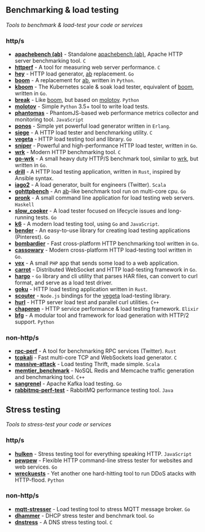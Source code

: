 ## Benchmarking & load testing
*Tools to benchmark & load-test your code or services*

### http/s

* [__apachebench (ab)__](https://github.com/CloudFundoo/ApacheBench-ab) - Standalone [apachebench (ab)](http://httpd.apache.org/docs/current/programs/ab.html), Apache HTTP server benchmarking tool. `C`
* [__httperf__](https://github.com/httperf/httperf) - A tool for measuring web server performance. `C`
* [__hey__](https://github.com/rakyll/hey) - HTTP load generator, [ab](https://github.com/CloudFundoo/ApacheBench-ab) replacement. `Go`
* [__boom__](https://github.com/tarekziade/boom) - A replacement for [ab](https://github.com/CloudFundoo/ApacheBench-ab), written in `Python`.
* [__kboom__](https://github.com/mhausenblas/kboom) - The Kubernetes scale & soak load tester, equivalent of [boom](https://github.com/tarekziade/boom), written in `Go`.
* [__break__](https://github.com/tarekziade/break) - Like [boom](https://github.com/tarekziade/boom), but based on [molotov](https://github.com/loads/molotov). `Python`
* [__molotov__](https://github.com/loads/molotov) - Simple `Python` 3.5+ tool to write load tests.
* [__phantomas__](https://github.com/macbre/phantomas) - PhantomJS-based web performance metrics collector and monitoring tool. `JavaScript`
* [__ponos__](https://github.com/klarna/ponos) - Simple yet powerful load generator written in `Erlang`.
* [__siege__](https://github.com/JoeDog/siege) - A HTTP load tester and benchmarking utility. `C`
* [__vegeta__](https://github.com/tsenart/vegeta) - HTTP load testing tool and library. `Go`
* [__sniper__](https://github.com/btfak/sniper) - Powerful and high-performance HTTP load tester, written in `Go`.
* [__wrk__](https://github.com/wg/wrk) - Modern HTTP benchmarking tool. `C`
* [__go-wrk__](https://github.com/adjust/go-wrk) - A small heavy duty HTTP/S benchmark tool, similar to [wrk](https://github.com/wg/wrk), but written in `Go`.
* [__drill__](https://github.com/fcsonline/drill) - A HTTP load testing application, written in `Rust`, inspired by Ansible syntax. 
* [__iago2__](https://github.com/twitter/iago2) - A load generator, built for engineers (Twitter). `Scala`
* [__gohttpbench__](https://github.com/parkghost/gohttpbench) - An [ab](https://github.com/CloudFundoo/ApacheBench-ab)-like benchmark tool run on multi-core cpu. `Go`
* [__pronk__](https://github.com/bos/pronk) - A small command line application for load testing web servers. `Haskell`
* [__slow_cooker__](https://github.com/BuoyantIO/slow_cooker) - A load tester focused on lifecycle issues and long-running tests. `Go`
* [__k6__](https://github.com/loadimpact/k6) - A modern load testing tool, using `Go` and `JavaScript`.
* [__bender__](https://github.com/pinterest/bender) - An easy-to-use library for creating load testing applications (Pinterest). `Go`
* [__bombardier__](https://github.com/codesenberg/bombardier) - Fast cross-platform HTTP benchmarking tool written in `Go`.
* [__cassowary__](https://github.com/rogerwelin/cassowary) - Modern cross-platform HTTP load-testing tool written in `Go`.
* [__vex__](https://github.com/vamsiikrishna/vex) - A small `PHP` app that sends some load to a web application.
* [__carrot__](https://github.com/gophercarrot/carrot) - Distributed WebSocket and HTTP load-testing framework in `Go`.
* [__hargo__](https://github.com/mrichman/hargo) - `Go` library and cli utility that parses HAR files, can convert to curl format, and serve as a load test driver.
* [__goku__](https://github.com/k-nasa/goku) - HTTP load testing application written in `Rust`.
* [__scouter__](https://github.com/jbarabander/scouter) - `Node.js` bindings for the [vegeta](https://github.com/tsenart/vegeta) load-testing library.
* [__hurl__](https://github.com/VerizonDigital/hurl) - HTTP server load test and parallel curl utilities. `C++`
* [__chaperon__](https://github.com/polleverywhere/chaperon) - HTTP service performance & load testing framework. `Elixir`
* [__bfg__](https://github.com/yandex-load/bfg) - A modular tool and framework for load generation with HTTP/2 support. `Python`

### non-http/s

* [__rpc-perf__](https://github.com/twitter/rpc-perf) - A tool for benchmarking RPC services (Twitter). `Rust`
* [__tcpkali__](https://github.com/satori-com/tcpkali) - Fast multi-core TCP and WebSockets load generator. `C`
* [__massive-attack__](https://github.com/delprks/massive-attack) - Load testing Thrift, made simple. `Scala`
* [__memtier_benchmark__](https://github.com/RedisLabs/memtier_benchmark) - NoSQL Redis and Memcache traffic generation and benchmarking tool. `C++`
* [__sangrenel__](https://github.com/jamiealquiza/sangrenel) - Apache Kafka load testing. `Go`
* [__rabbitmq-perf-test__](https://github.com/rabbitmq/rabbitmq-perf-test) - RabbitMQ performance testing tool. `Java`

## Stress testing
*Tools to stress-test your code or services*

### http/s

* [__hulken__](https://github.com/hellgrenj/hulken) - Stress testing tool for everything speaking HTTP. `JavaScript`
* [__pewpew__](https://github.com/bengadbois/pewpew) - Flexible HTTP command-line stress tester for websites and web services. `Go`
* [__wreckuests__](https://github.com/JamesJGoodwin/wreckuests) - Yet another one hard-hitting tool to run DDoS atacks with HTTP-flood. `Python`

### non-http/s

* [__mqtt-stresser__](https://github.com/inovex/mqtt-stresser) - Load testing tool to stress MQTT message broker. `Go`
* [__dhammer__](https://github.com/ipchama/dhammer) - DHCP stress tester and benchmark tool. `Go`
* [__dnstress__](https://github.com/safedns/dnstress) - A DNS stress testing tool. `C`
